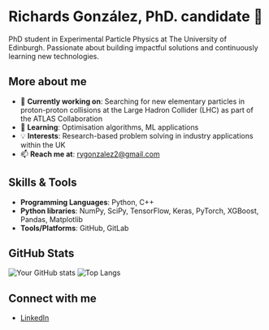 # Richards González, PhD. candidate 👋  

PhD student in Experimental Particle Physics at The University of Edinburgh. Passionate about building impactful solutions and continuously learning new technologies.  

## More about me 
- 🔭 **Currently working on**: Searching for new elementary particles in proton-proton collisions at the Large Hadron Collider (LHC) as part of the ATLAS Collaboration
- 🌱 **Learning**: Optimisation algorithms, ML applications
- 💡 **Interests**: Research-based problem solving in industry applications within the UK
- 📫 **Reach me at**: rygonzalez2@gmail.com

<!---
## Featured Projects  
Here are some projects I'm proud of. Check out my repositories for more!  

| Project | Description | Tech Stack |  
|---------|-------------|------------|  
| [Project Name](Link to Repo) | Brief description of what the project does and its purpose. | [Languages/Technologies Used] |  
| [Project Name](Link to Repo) | Brief description of what the project does and its purpose. | [Languages/Technologies Used] |  
--->

## Skills & Tools 
- **Programming Languages**: Python, C++
- **Python libraries**: NumPy, SciPy, TensorFlow, Keras, PyTorch, XGBoost, Pandas, Matplotlib
- **Tools/Platforms**: GitHub, GitLab

## GitHub Stats  
![Your GitHub stats](https://github-readme-stats.vercel.app/api?username=YourUsername&show_icons=true&theme=radical)  ![Top Langs](https://github-readme-stats.vercel.app/api/top-langs/?username=YourUsername&layout=compact&theme=radical)  

## Connect with me
- [LinkedIn](https://www.linkedin.com/in/richardsgzan/)

<!---
richardsgz/richardsgz is a ✨ special ✨ repository because its `README.md` (this file) appears on your GitHub profile.
You can click the Preview link to take a look at your changes.
--->
